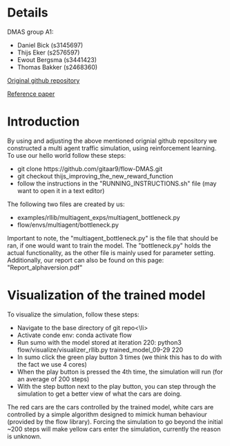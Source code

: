 # Details

DMAS group A1:
<ul>
  <li>Daniel Bick (s3145697)</li>
  <li>Thijs Eker (s2576597)</li>
  <li>Ewout Bergsma (s3441423)</li>
  <li>Thomas Bakker (s2468360)</li>  
</ul>

[Original github repository](https://github.com/flow-project/flow)

[Reference paper](https://arxiv.org/abs/1710.05465)

# Introduction

By using and adjusting the above mentioned orignial github repository we constructed a multi agent traffic simulation, using reinforcement learning. To use our hello world follow these steps:
<ul>
  <li>git clone https://github.com/gitaar9/flow-DMAS.git</li>
  <li>git checkout thijs_improving_the_new_reward_function</li>
  <li>follow the instructions in the "RUNNING_INSTRUCTIONS.sh" file (may want to open it in a text editor)</li>
</ul>

The following two files are created by us:
<ul>
  <li>examples/rllib/multiagent_exps/multiagent_bottleneck.py</li>
  <li>flow/envs/multiagent/bottleneck.py</li>
</ul>
Important to note, the "multiagent_bottleneck.py" is the file that should be ran, if one would want to train the model. The "bottleneck.py" holds the actual functionality, as the other file is mainly used for parameter setting. Additionally, our report can also be found on this page: "Report_alphaversion.pdf"

# Visualization of the trained model

To visualize the simulation, follow these steps:
<ul>
  <li>Navigate to the base directory of git repo<\li>
  <li>Activate conde env: conda activate flow</li>
  <li>Run sumo with the model stored at iteration 220: python3 flow/visualize/visualizer_rllib.py trained_model_09-29 220</li>
  <li>In sumo click the green play button 3 times (we think this has to do with the fact we use 4 cores)</li>
  <li>When the play button is pressed the 4th time, the simulation will run (for an average of 200 steps)</li>
  <li>With the step button next to the play button, you can step through the simulation to get a better view of what the cars are doing.</li>
</ul>

The red cars are the cars controlled by the trained model, white cars are controlled by a simple algorithm designed to mimick human behaviour (provided by the flow library). Forcing the simulation to go beyond the initial ~200 steps will make yellow cars enter the simulation, currently the reason is unknown.
